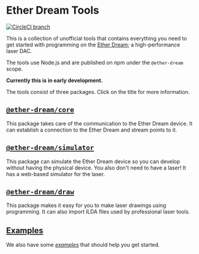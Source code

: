 # Ether Dream Tools

[![CircleCI branch](https://img.shields.io/circleci/project/github/Volst/ether-dream-tools/master.svg)](https://circleci.com/gh/Volst/ether-dream-tools)

This is a collection of unofficial tools that contains everything you need to get started with programming on the [Ether Dream](https://ether-dream.com/); a high-performance laser DAC.

The tools use Node.js and are published on npm under the `@ether-dream` scope.

**Currently this is in early development.**

The tools consist of three packages. Click on the title for more information.

## [`@ether-dream/core`](./packages/core)

This package takes care of the communication to the Ether Dream device. It can establish a connection to the Ether Dream and stream points to it.

## [`@ether-dream/simulator`](./packages/simulator)

This package can simulate the Ether Dream device so you can develop without having the physical device. You also don't need to have a laser! It has a web-based simulator for the laser.

## [`@ether-dream/draw`](./packages/draw)

This package makes it easy for you to make laser drawings using programming. It can also import ILDA files used by professional laser tools.

## [Examples](./examples)

We also have some [_examples_](./examples) that should help you get started.
